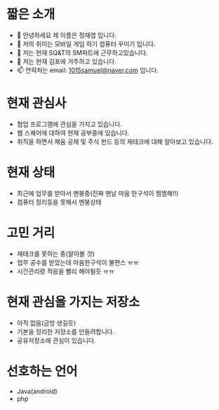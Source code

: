 # 짧은 소개
- 👋 안녕하세요 제 이름은 정재엽 입니다.
- 👀 저의 취미는 모바일 게임 하기 컴퓨터 꾸미기 입니다.
- 🌱 저는 현재 SQ&T의 SM파트에 근무하고있습니다.
- 💞️ 저는 현재 김포에 거주하고 있습니다.
- 📫 연락처는 email: 1015samuel@naver.com 입니다.

# 현재 관심사
* 협업 프로그램에 관심을 가지고 있습니다.
* 웹 스퀘어에 대하여 현재 공부중에 있습니다.
* 취직을 하면서 채움 공채 및 주식 펀드 등의 재테크에 대해 알아보고 있습니다.

# 현재 상태
* 최근에 업무를 받아서 멘붕중(진짜 맨날 마음 한구석이 찜찜해!!)
* 컴퓨터 정리등을 못해서 멘붕상태

# 고민 거리
* 제태크를 못하는 중(알아볼 것)
* 업무 공수를 받았는데 마음한구석이 불편스 ㅠㅠ
* 시간관리랑 적응을 빨리 해야될듯 ㅠㅠ

# 현재 관심을 가지는 저장소
* 아직 없음(금방 생길듯)
* 기본을 정리한 저장소를 만들려합니다.
* 공유저장소에 관심이 있습니다.

# 선호하는 언어
* Java(android)
* php

<!---
YeopJae-Mon/YeopJae-Mon is a ✨ special ✨ repository because its `README.md` (this file) appears on your GitHub profile.
You can click the Preview link to take a look at your changes.
--->
